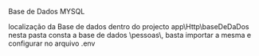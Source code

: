 
Base de Dados MYSQL

localização da Base de dados dentro do projecto  app\Http\baseDeDaDos
nesta pasta consta a base de dados \\pessoas\\, basta importar a mesma e configurar no arquivo
.env
